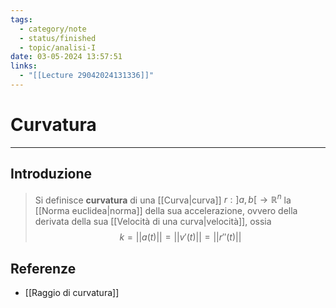 ```yaml
---
tags:
  - category/note
  - status/finished
  - topic/analisi-I
date: 03-05-2024 13:57:51
links:
  - "[[Lecture 29042024131336]]"
---
```

# Curvatura
---
## Introduzione
> Si definisce **curvatura** di una [[Curva|curva]] $r: ]a, b[ \to \mathbb{R}^{n}$ la [[Norma euclidea|norma]] della sua accelerazione, ovvero della derivata della sua [[Velocità di una curva|velocità]], ossia
> $$k = ||a(t)|| = ||v'(t)|| = ||r''(t)||$$

## Referenze
- [[Raggio di curvatura]]